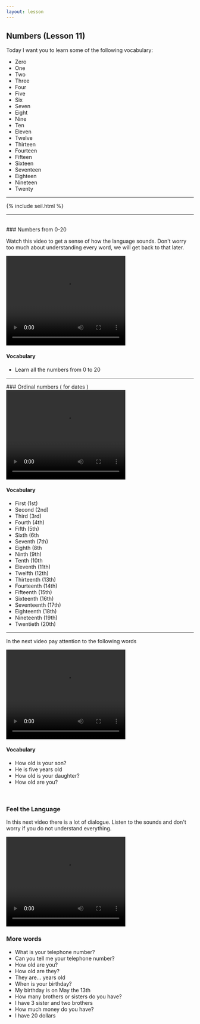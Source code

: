 ```yaml
---
layout: lesson
---
```

## Numbers (Lesson 11)


Today I want you to learn some of the following vocabulary:

* Zero 
* One 
* Two 
* Three 
* Four 
* Five 
* Six 
* Seven 
* Eight 
* Nine 
* Ten 
* Eleven 
* Twelve 
* Thirteen 
* Fourteen 
* Fifteen 
* Sixteen 
* Seventeen 
* Eighteen 
* Nineteen
* Twenty


<hr>
<div class="our-book">{% include seil.html %}</div>

<hr>

<br class="column">
### Numbers from 0-20

Watch this video to get a sense of how the language sounds. Don't worry too much about understanding every word, we will get back to that later.


<video width="320" height="240" preload="none">
    <source type="video/youtube" src="http://www.youtube.com/watch?v=s4OpGYSLsws" />
</video>

#### Vocabulary

* Learn all the numbers from 0 to 20


<hr>
### Ordinal numbers ( for dates )

<video width="320" height="240" preload="none">
    <source type="video/youtube" src="http://www.youtube.com/watch?v=SDyTa6rO0E0" />
</video>

#### Vocabulary

* First (1st)
* Second (2nd)
* Third (3rd)
* Fourth (4th)
* Fifth (5th)
* Sixth (6th
* Seventh (7th)
* Eighth (8th
* Ninth (9th)
* Tenth (10th
* Eleventh (11th)
* Twelfth (12th)
* Thirteenth (13th)
* Fourteenth (14th)
* Fifteenth (15th)
* Sixteenth (16th)
* Seventeenth (17th)
* Eighteenth (18th)
* Nineteenth (19th)
* Twentieth (20th)
<hr>


In the next video pay attention to the following words


<video width="320" height="240" preload="none">
    <source type="video/youtube" src="http://www.youtube.com/watch?v=JaVMyg_ZJyI" />
</video>

#### Vocabulary

* How old is your son?
* He is five years old
* How old is your daughter? 
* How old are you? 





<br class="column">

### Feel the Language

In this next video there is a lot of dialogue. 
Listen to the sounds and don't worry if you do not understand everything.

<video width="320" height="240" preload="none">
    <source type="video/youtube" src="http://www.youtube.com/watch?v=JgpQMH7j3Cw" />
</video>


<br class="column">

### More words


* What is your telephone number?
* Can you tell me your telephone number? 
* How old are you? 
* How old are they?
* They are... years old 
* When is your birthday?
* My birthday is on May the 13th 
* How many brothers or sisters do you have?
* I have 3 sister and two brothers 
* How much money do you have?
* I have 20 dollars






